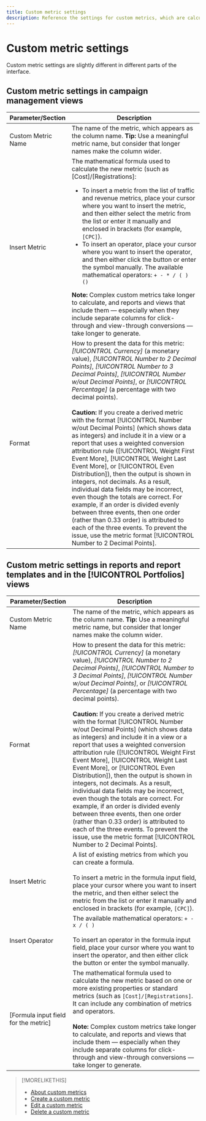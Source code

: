 ```yaml
---
title: Custom metric settings
description: Reference the settings for custom metrics, which are calculated from standard metrics. 
---
```

# Custom metric settings

Custom metric settings are slightly different in different parts of the interface. 

## Custom metric settings in campaign management views

| Parameter/Section | Description |
|----|----|
| Custom Metric Name | The name of the metric, which appears as the column name. <b>Tip:</b> Use a meaningful metric name, but consider that longer names make the column wider. |
| Insert Metric | The mathematical formula used to calculate the new metric (such as [Cost]/[Registrations]:<ul><li>To insert a metric from the list of traffic and revenue metrics, place your cursor where you want to insert the metric, and then either select the metric from the list or enter it manually and enclosed in brackets (for example, `[CPC]`).</li><li>To insert an operator, place your cursor where you want to insert the operator, and then either click the button or enter the symbol manually. The available mathematical operators: `+ - * / ( ) ()`</li></ul><b>Note:</b> Complex custom metrics take longer to calculate, and reports and views that include them &mdash; especially when they include separate columns for click-through and view-through conversions &mdash; take longer to generate. |
| Format | How to present the data for this metric: *[!UICONTROL Currency]* (a monetary value), *[!UICONTROL Number to 2 Decimal Points]*, *[!UICONTROL Number to 3 Decimal Points]*, *[!UICONTROL Number w/out Decimal Points]*, or *[!UICONTROL Percentage]* (a percentage with two decimal points).<br><br><b>Caution:</b> If you create a derived metric with the format [!UICONTROL Number w/out Decimal Points] (which shows data as integers) and include it in a view or a report that uses a weighted conversion attribution rule ([!UICONTROL Weight First Event More], [!UICONTROL Weight Last Event More], or [!UICONTROL Even Distribution]), then the output is shown in integers, not decimals. As a result, individual data fields may be incorrect, even though the totals are correct. For example, if an order is divided evenly between three events, then one order (rather than 0.33 order) is attributed to each of the three events. To prevent the issue, use the metric format [!UICONTROL Number to 2 Decimal Points]. |
 
## Custom metric settings in reports and report templates and in the [!UICONTROL Portfolios] views

| Parameter/Section | Description |
|----|----|
| Custom Metric Name | The name of the metric, which appears as the column name. <b>Tip:</b> Use a meaningful metric name, but consider that longer names make the column wider. |
| Format | How to present the data for this metric: *[!UICONTROL Currency]* (a monetary value), *[!UICONTROL Number to 2 Decimal Points]*, *[!UICONTROL Number to 3 Decimal Points]*, *[!UICONTROL Number w/out Decimal Points]*, or *[!UICONTROL Percentage]* (a percentage with two decimal points).<br><br><b>Caution:</b> If you create a derived metric with the format [!UICONTROL Number w/out Decimal Points] (which shows data as integers) and include it in a view or a report that uses a weighted conversion attribution rule ([!UICONTROL Weight First Event More], [!UICONTROL Weight Last Event More], or [!UICONTROL Even Distribution]), then the output is shown in integers, not decimals. As a result, individual data fields may be incorrect, even though the totals are correct. For example, if an order is divided evenly between three events, then one order (rather than 0.33 order) is attributed to each of the three events. To prevent the issue, use the metric format [!UICONTROL Number to 2 Decimal Points]. |
| Insert Metric | A list of existing metrics from which you can create a formula.<br><br>To insert a metric in the formula input field, place your cursor where you want to insert the metric, and then either select the metric from the list or enter it manually and enclosed in brackets (for example, `[CPC]`). |
| Insert Operator | The available mathematical operators: `+ - x / ( )`<br><br>To insert an operator in the formula input field, place your cursor where you want to insert the operator, and then either click the button or enter the symbol manually. |
| [Formula input field for the metric] | The mathematical formula used to calculate the new metric based on one or more existing properties or standard metrics (such as `[Cost]/[Registrations]`. It can include any combination of metrics and operators.<br><br><b>Note:</b> Complex custom metrics take longer to calculate, and reports and views that include them &mdash; especially when they include separate columns for click-through and view-through conversions &mdash; take longer to generate. |

>[!MORELIKETHIS]
>
>* [About custom metrics](custom-metric-about.md)
>* [Create a custom metric](custom-metric-create.md)
>* [Edit a custom metric](custom-metric-edit.md)
>* [Delete a custom metric](custom-metric-delete.md)
